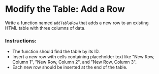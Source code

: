 # Modify the Table: Add a Row

Write a function named `addTableRow` that adds a new row to an existing HTML table with three columns of data.

### Instructions:

- The function should find the table by its ID.
- Insert a new row with cells containing placeholder text like "New Row, Column 1", "New Row, Column 2", and "New Row, Column 3".
- Each new row should be inserted at the end of the table.
